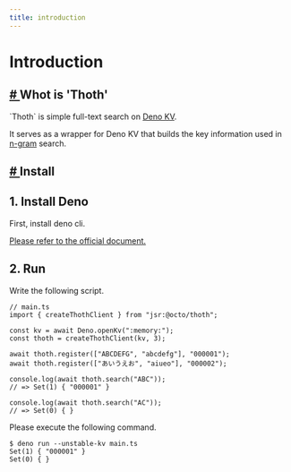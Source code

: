 ```yaml
---
title: introduction
---
```


<h1 class="text-6xl font-black pb-6">
  Introduction
</h1>

<h2 class="text-3xl font-black pb-2" id="whot-is-thoth">
  <a href="#whot-is-thoth" class="link link-primary opacity-25 hover:opacity-100 inline-block">
    #
  </a>
  Whot is 'Thoth'
</h2>

<div class="pl-2 font-normal">
  <p>`Thoth` is simple full-text search on <a href="https://deno.com/kv" target="_blank" rel="noopener noreferrer" class="link link-primary">Deno KV</a>.</p>
  <p>
    It serves as a wrapper for Deno KV that builds the key information used in
    <a href="https://en.wikipedia.org/wiki/N-gram"  target="_blank" rel="noopener noreferrer" class="link link-primary">
    n-gram</a>
     search.
  </p>
</div>

<div class="divider"></div>

<h2 class="text-3xl font-black pb-2" id="install">
  <a href="#install" class="link link-primary opacity-25 hover:opacity-100 inline-block">
    #
  </a>
  Install
</h2>

<h2 class="text-2xl font-black pb-2">
  1. Install Deno
</h2>

<div class="pl-2 font-normal">
  <p>First, install deno cli.</p>
  <p><a href="https://docs.deno.com/runtime/manual" target="_blank" rel="noopener noreferrer" class="link link-primary">Please refer to the official document.</a></p>
</div>

<div class="divider"></div>

<h2 class="text-2xl font-black pb-2">
  2. Run
</h2>

<div class="pl-2 font-normal">
  <p class="py-2">
      Write the following script.
  </p>
</div>

<pre
class="theme-arta shadow-3xl text-sm relative overflow-hidden max-w-full tab-size h-full"
>
<code class="language-ts">// main.ts
import { createThothClient } from "jsr:@octo/thoth";

const kv = await Deno.openKv(":memory:");
const thoth = createThothClient(kv, 3);

await thoth.register(["ABCDEFG", "abcdefg"], "000001");
await thoth.register(["あいうえお", "aiueo"], "000002");

console.log(await thoth.search("ABC"));
// => Set(1) { "000001" }

console.log(await thoth.search("AC"));
// => Set(0) { }
</code></pre>

<div class="pl-2 font-normal">
  <p class="py-2">
    Please execute the following command.
  </p>
</div>

<pre class="theme-arta shadow-3xl text-sm relative overflow-hidden max-w-full tab-size h-full"><code class="language-sh">$ deno run --unstable-kv main.ts
Set(1) { "000001" }
Set(0) { }
</code></pre>

<div class="divider"></div>

<script>hljs.highlightAll();</script>

